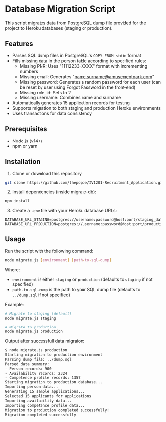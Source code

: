 # Database Migration Script

This script migrates data from PostgreSQL dump file provided for the project to Heroku databases (staging or production).

## Features

- Parses SQL dump files in PostgreSQL's `COPY FROM stdin` format
- Fills missing data in the person table according to specified rules:
  - Missing PNR: Uses "11112233-XXXX" format with incrementing numbers
  - Missing email: Generates "name.surname@amusementpark.com"
  - Missing password: Generates a random password for each user (can be reset by user using Forgot Password in the front-end)
  - Missing role_id: Sets to 2
  - Missing username: Combines name and surname
- Automatically generates 15 application records for testing
- Supports migration to both staging and production Heroku environments
- Uses transactions for data consistency

## Prerequisites

- Node.js (v14+)
- npm or yarn

## Installation

1. Clone or download this repository

```bash
git clone https://github.com/thepoppe/IV1201-Recruitment_Application.git
```

2. Install dependencies (inside migrate-db):

```bash
npm install
```

3. Create a `.env` file with your Heroku database URLs:

```
DATABASE_URL_STAGING=postgres://username:password@host:port/staging_database_name
DATABASE_URL_PRODUCTION=postgres://username:password@host:port/production_database_name
```

## Usage

Run the script with the following command:

```bash
node migrate.js [environment] [path-to-sql-dump]
```

Where:
- `environment` is either `staging` or `production` (defaults to `staging` if not specified)
- `path-to-sql-dump` is the path to your SQL dump file (defaults to `../dump.sql` if not specified)

Example:

```bash
# Migrate to staging (default)
node migrate.js staging

# Migrate to production
node migrate.js production
```

Output after successfull data migraion:
```bash
$ node migrate.js production
Starting migration to production environment
Parsing dump file: ../dump.sql
Parsed data summary:
- Person records: 900
- Availability records: 2324
- Competence profile records: 1357
Starting migration to production database...
Importing person data...
Generating 15 sample applications...
Selected 15 applicants for applications
Importing availability data...
Importing competence profile data...
Migration to production completed successfully!
Migration completed successfully
```
